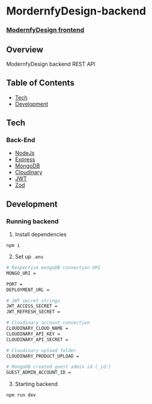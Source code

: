 # MordernfyDesign-backend

### [ModernfyDesign frontend](https://github.com/BvChung/ModernfyDesign-frontend)

## Overview

ModernfyDesign backend REST API

## Table of Contents

- [Tech](#tech)<br/>
- [Development](#development)<br/>

## Tech

### Back-End

- [NodeJs](https://nodejs.dev/en/)
- [Express](https://expressjs.com/)
- [MongoDB](https://www.mongodb.com/)
- [Cloudinary](https://cloudinary.com/)
- [JWT](https://jwt.io/)
- [Zod](https://zod.dev/)

## Development

### Running backend

1. Install dependencies

```
npm i
```

2. Set up `.env`

```bash
# Respective mongoDB connection URI
MONGO_URI =

PORT =
DEPLOYMENT_URL =

# JWT secret strings
JWT_ACCESS_SECRET =
JWT_REFRESH_SECRET =

# Cloudinary account connection
CLOUDINARY_CLOUD_NAME = 
CLOUDINARY_API_KEY = 
CLOUDINARY_API_SECRET = 

# Cloudinary upload folder
CLOUDINARY_PRODUCT_UPLOAD = 

# MongoDB created guest admin id (_id:)
GUEST_ADMIN_ACCOUNT_ID =
```

3. Starting backend

```
npm run dev
```
